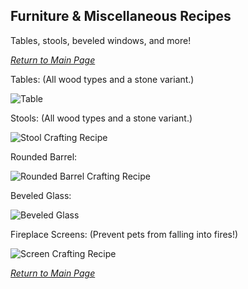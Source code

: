 ## Furniture & Miscellaneous Recipes

Tables, stools, beveled windows, and more!

_[Return to Main Page](https://github.com/l1nkl3/ValleyCraft/blob/gh-pages/docs/index.md)_

Tables: (All wood types and a stone variant.)

![Table](https://github.com/l1nkl3/ValleyCraft/blob/gh-pages/wiki-images/table.png)

Stools: (All wood types and a stone variant.)

![Stool Crafting Recipe](https://github.com/l1nkl3/ValleyCraft/blob/gh-pages/wiki-images/stool.png)

Rounded Barrel:

![Rounded Barrel Crafting Recipe](https://github.com/l1nkl3/ValleyCraft/blob/gh-pages/wiki-images/rounded_barrel.png)

Beveled Glass:

![Beveled Glass](https://github.com/l1nkl3/ValleyCraft/blob/gh-pages/wiki-images/beveled_glass.png)

Fireplace Screens: (Prevent pets from falling into fires!)

![Screen Crafting Recipe](https://github.com/l1nkl3/ValleyCraft/blob/gh-pages/wiki-images/screen.png)

_[Return to Main Page](https://github.com/l1nkl3/ValleyCraft/blob/gh-pages/docs/index.md)_
